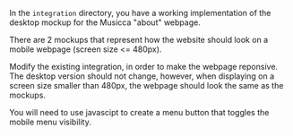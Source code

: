 In the `integration` directory, you have a working implementation of the desktop mockup for the Musicca "about" webpage.

There are 2 mockups that represent how the website should look on a mobile webpage (screen size <= 480px).

Modify the existing integration, in order to make the webpage reponsive. The desktop version should not change, however, when
displaying on a screen size smaller than 480px, the webpage should look the same as the mockups.

You will need to use javascipt to create a menu button that toggles the mobile menu visibility.

